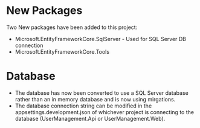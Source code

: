 # New Packages

Two New packages have been added to this project:
* Microsoft.EntityFrameworkCore.SqlServer - Used for SQL Server DB connection
* Microsoft.EntityFrameworkCore.Tools

# Database

* The database has now been converted to use a SQL Server database rather than an in memory database and is now using mirgations.
* The database connection string can be modified in the appsettings.development.json of whichever project is connecting to the database (UserManagement.Api or UserManagement.Web).
